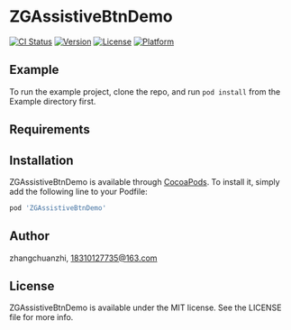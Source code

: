 # ZGAssistiveBtnDemo

[![CI Status](http://img.shields.io/travis/zhangchuanzhi/ZGAssistiveBtnDemo.svg?style=flat)](https://travis-ci.org/zhangchuanzhi/ZGAssistiveBtnDemo)
[![Version](https://img.shields.io/cocoapods/v/ZGAssistiveBtnDemo.svg?style=flat)](http://cocoapods.org/pods/ZGAssistiveBtnDemo)
[![License](https://img.shields.io/cocoapods/l/ZGAssistiveBtnDemo.svg?style=flat)](http://cocoapods.org/pods/ZGAssistiveBtnDemo)
[![Platform](https://img.shields.io/cocoapods/p/ZGAssistiveBtnDemo.svg?style=flat)](http://cocoapods.org/pods/ZGAssistiveBtnDemo)

## Example

To run the example project, clone the repo, and run `pod install` from the Example directory first.

## Requirements

## Installation

ZGAssistiveBtnDemo is available through [CocoaPods](http://cocoapods.org). To install
it, simply add the following line to your Podfile:

```ruby
pod 'ZGAssistiveBtnDemo'
```

## Author

zhangchuanzhi, 18310127735@163.com

## License

ZGAssistiveBtnDemo is available under the MIT license. See the LICENSE file for more info.
